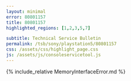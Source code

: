 ```yaml
---
layout: minimal
error: 80801157
title: 80801157
highlighted_regions: [1,2,3,5,7]

subtitle: Technical Service Bulletin
permalink: /tsb/sony/playstation5/80801157
css: /assets/css/highlight_page.css
js: /assets/js/consoleservicetool.js
---
```


{% include_relative MemoryInterfaceError.md %}
